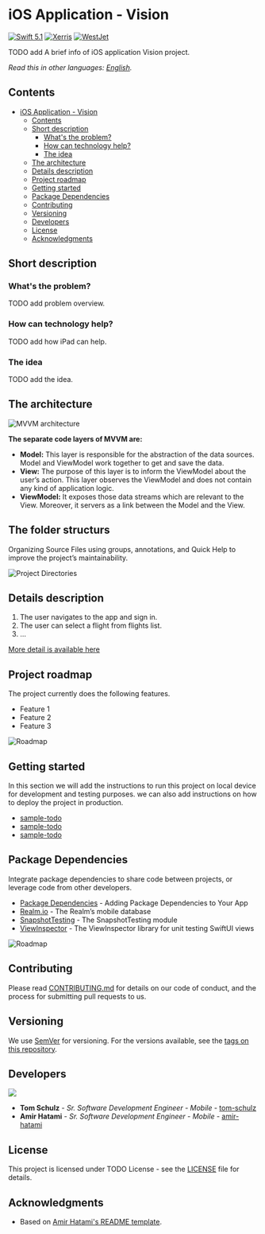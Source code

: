 # iOS Application - Vision

[![Swift 5.1](./docs/images/swift5-1.svg)](https://www.swift.org/) [![Xerris](./docs/images/xerris.svg)](https://www.xerris.com/) [![WestJet](./docs/images/westjet.svg)](https://www.westjet.com/en-ca)

TODO add A brief info of iOS application Vision project.

_Read this in other languages: [English](README.md)._

## Contents

- [iOS Application - Vision](#ios-application---vision)
  - [Contents](#contents)
  - [Short description](#short-description)
    - [What's the problem?](#whats-the-problem)
    - [How can technology help?](#how-can-technology-help)
    - [The idea](#the-idea)
  - [The architecture](#the-architecture)
  - [Details description](#details-description)
  - [Project roadmap](#project-roadmap)
  - [Getting started](#getting-started)
  - [Package Dependencies](#package-dependencies)
  - [Contributing](#contributing)
  - [Versioning](#versioning)
  - [Developers](#developers)
  - [License](#license)
  - [Acknowledgments](#acknowledgments)

## Short description

### What's the problem?

TODO add problem overview.

### How can technology help?

TODO add how iPad can help.

### The idea

TODO add the idea.

## The architecture

![MVVM architecture](./docs/images/MVVM-Architecture-For-iOS.jpg)

**The separate code layers of MVVM are:**
- **Model:** This layer is responsible for the abstraction of the data sources. Model and ViewModel work together to get and save the data.
- **View:** The purpose of this layer is to inform the ViewModel about the user’s action. This layer observes the ViewModel and does not contain any kind of application logic.
- **ViewModel:** It exposes those data streams which are relevant to the View. Moreover, it servers as a link between the Model and the View.

## The folder structurs

Organizing Source Files using groups, annotations, and Quick Help to improve the project’s maintainability.

![Project Directories](./docs/images/VisionDirectories.png)

## Details description

1. The user navigates to the app and sign in.
2. The user can select a flight from flights list.
3. ...

[More detail is available here](./docs/DESCRIPTION.md)

## Project roadmap

The project currently does the following features.

- Feature 1
- Feature 2
- Feature 3

![Roadmap](./docs/images/SnapshotTestingProcess.png)

## Getting started

In this section we will add the instructions to run this project on local device for development and testing purposes. we can also add instructions on how to deploy the project in production.

- [sample-todo](./docs/)
- [sample-todo](./docs/)
- [sample-todo](./docs/)

## Package Dependencies

Integrate package dependencies to share code between projects, or leverage code from other developers.

- [Package Dependencies](https://developer.apple.com/documentation/swift_packages/adding_package_dependencies_to_your_app) - Adding Package Dependencies to Your App
- [Realm.io](https://realm.io) - The Realm’s mobile database
- [SnapshotTesting](https://github.com/pointfreeco/swift-snapshot-testing) - The SnapshotTesting module
- [ViewInspector](https://github.com/nalexn/ViewInspector) - The ViewInspector library for unit testing SwiftUI views

![Roadmap](./docs/images/SnapshotTestingProcess.png)

## Contributing

Please read [CONTRIBUTING.md](./docs/CONTRIBUTING.md) for details on our code of conduct, and the process for submitting pull requests to us.

## Versioning

We use [SemVer](http://semver.org/) for versioning. For the versions available, see the [tags on this repository](./README.md).

## Developers

<a href="./docs/developers.md">
  <img src="./docs/images/developers.png" />
</a>

- **Tom Schulz** - _Sr. Software Development Engineer - Mobile_ - [tom-schulz](https://www.linkedin.com/in/tom-schulz-2158229/)
- **Amir Hatami** - _Sr. Software Development Engineer - Mobile_ - [amir-hatami](https://www.linkedin.com/in/amir-hatami-174aba57/)

## License

This project is licensed under TODO License - see the [LICENSE](./docs/LICENSE.md) file for details.

## Acknowledgments

- Based on [Amir Hatami's README template](https://github.com/amhatami).
